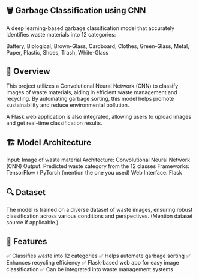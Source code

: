 ## 🗑️ Garbage Classification using CNN
A deep learning-based garbage classification model that accurately identifies waste materials into 12 categories:

Battery, Biological, Brown-Glass, Cardboard, Clothes, Green-Glass, Metal, Paper, Plastic, Shoes, Trash, White-Glass

## 📌 Overview
This project utilizes a Convolutional Neural Network (CNN) to classify images of waste materials, aiding in efficient waste management and recycling. By automating garbage sorting, this model helps promote sustainability and reduce environmental pollution.

A Flask web application is also integrated, allowing users to upload images and get real-time classification results.

## 🏗️ Model Architecture
Input: Image of waste material
Architecture: Convolutional Neural Network (CNN)
Output: Predicted waste category from the 12 classes
Frameworks: TensorFlow / PyTorch (mention the one you used)
Web Interface: Flask

## 🔍 Dataset
The model is trained on a diverse dataset of waste images, ensuring robust classification across various conditions and perspectives. (Mention dataset source if applicable.)

## 🚀 Features
✅ Classifies waste into 12 categories
✅ Helps automate garbage sorting
✅ Enhances recycling efficiency
✅ Flask-based web app for easy image classification
✅ Can be integrated into waste management systems
